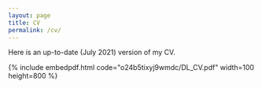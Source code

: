 ```yaml
---
layout: page
title: CV
permalink: /cv/
---
```


Here is an up-to-date (July 2021) version of my CV.
<!-- You can also [download the PDF here](https://www.dropbox.com/s/o24b5tixyj9wmdc/DL_CV.pdf). -->

{% include embedpdf.html code="o24b5tixyj9wmdc/DL_CV.pdf" width=100 height=800 %}
